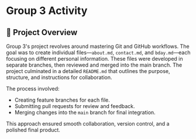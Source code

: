 # Group 3 Activity

## 📌 Project Overview

Group 3's project revolves around mastering Git and GitHub workflows. The goal was to create individual files—`about.md`, `contact.md`, and `bday.md`—each focusing on different personal information. These files were developed in separate branches, then reviewed and merged into the main branch. The project culminated in a detailed `README.md` that outlines the purpose, structure, and instructions for collaboration.

The process involved:
- Creating feature branches for each file.
- Submitting pull requests for review and feedback.
- Merging changes into the `main` branch for final integration.

This approach ensured smooth collaboration, version control, and a polished final product.
